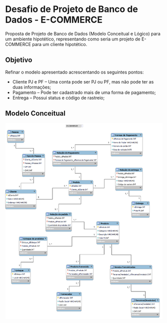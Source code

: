 # Desafio de Projeto de Banco de Dados - E-COMMERCE

Proposta de Projeto de Banco de Dados (Modelo Conceitual e Lógico) para um ambiente hipotético, representando como seria um projeto de E-COMMERCE para um cliente hipotético.

## Objetivo

Refinar o modelo apresentado acrescentando os seguintes pontos:
- Cliente PJ e PF – Uma conta pode ser PJ ou PF, mas não pode ter as duas informações;
- Pagamento – Pode ter cadastrado mais de uma forma de pagamento;
- Entrega – Possui status e código de rastreio;

## Modelo Conceitual
![alt text](https://github.com/lorranyoliveira-dev/dio-projeto-e-commerce/blob/main/modelo_conceitual.png)
